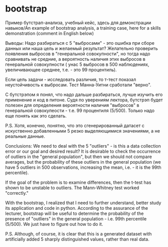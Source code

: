 # bootstrap

Пример бутстрап-анализа, учебный кейс, здесь для демонстрации навыков/An example of bootstrap analysis, a training case, here for a skills demonstration (comment in English below)

Выводы:
Надо разбираться с 5 "выбросами" - это ошибка при сборе данных или наша цель и желаемый результат? Желательно проверить появления выбросов в "генеральной совокупности", но тогда надо сравнивать не средние, а вероятность наличия этих выбросов в генеральной совокупности ( унас 5 выбросов в 500 наблюдениях, увеличивающее среднее, т.е. - это 99 процентиль).

Если цель задачи - исследовать различия, то т-тест показал неустойчивость к выбросам. Тест Манна-Уитни сработали "верно".

С бутстрэпом я понял, что надо дальше разбираться, лучше изучить его применение и код в питоне. Судя по уверениям лектора, бутстрэп будет полезен для определения вероятности наличия "выбросов" в генеральной совокупеости - т.е. 99 процентиля (5/500). Только надо еще понять как это сделать.

P.S. Хотя, конечно, понятно, что это сгенерированный датасет с искуственно добавленными 5 резко выделяющимися значениями, а не реальные данные.


Conclusions:
We need to deal with the 5 "outliers" - is this a data collection error or our goal and desired result? It is desirable to check the occurrence of outliers in the "general population", but then we should not compare averages, but the probability of these outliers in the general population (we have 5 outliers in 500 observations, increasing the mean, i.e. - it is the 99th percentile).

If the goal of the problem is to examine differences, then the t-test has shown to be unstable to outliers. The Mann-Whitney test worked "correctly."

With the bootstrap, I realized that I need to further understand, better study its application and code in python. According to the assurance of the lecturer, bootstrap will be useful to determine the probability of the presence of "outliers" in the general population - i.e. 99th percentile (5/500). We just have to figure out how to do it.

P.S. Although, of course, it is clear that this is a generated dataset with artificially added 5 sharply distinguished values, rather than real data.
